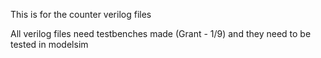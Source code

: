 This is for the counter verilog files

All verilog files need testbenches made (Grant - 1/9) and they need to be tested in modelsim
